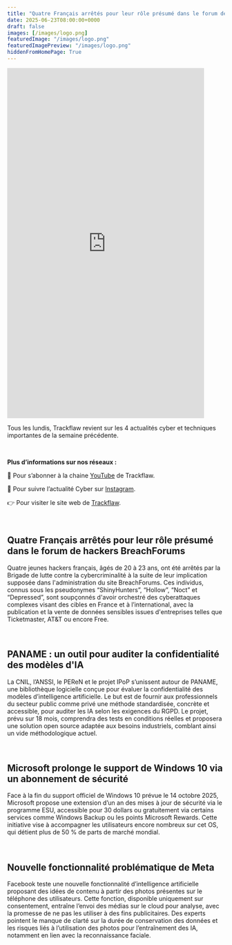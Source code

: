 ```yaml
---
title: "Quatre Français arrêtés pour leur rôle présumé dans le forum de hackers BreachForums - Les4ActusCyber : semaine du 23 juin"
date: 2025-06-23T08:00:00+0000
draft: false
images: [/images/logo.png]
featuredImage: "/images/logo.png"
featuredImagePreview: "/images/logo.png"
hiddenFromHomePage: True
---
```

    
<div class="flex-container">
   <div class="flex-items">
   <iframe width="456" height="811" src="https://www.youtube.com/embed/g7YO2aQ37hc" 
   title="Quatre Français arrêtés pour leur rôle présumé dans le forum de hackers BreachForums - #Les4ActusCyber : semaine du 23 juin" frameborder="0" allow="accelerometer; autoplay; clipboard-write; 
   encrypted-media; gyroscope; picture-in-picture; web-share" allowfullscreen></iframe>
   </div>

   <div class="flex-items">
      <p>Tous les lundis, Trackflaw revient sur les 4 actualités cyber et techniques importantes de la semaine précédente.</p>
      <br>
      <p><strong>Plus d’informations sur nos réseaux :</strong></p>
      <p>🔴 Pour s’abonner à la chaine <a href="https://www.youtube.com/@trackflaw" target="_blank" rel="noopener noreffer ">YouTube</a> de Trackflaw.</p>
      <p>📸 Pour suivre l’actualité Cyber sur <a href="https://www.instagram.com/trackflaw/" target="_blank" rel="noopener noreffer ">Instagram</a>.</p>
      <p>👉 Pour visiter le site web de <a href="https://trackflaw.com" target="_blank" rel="noopener noreffer ">Trackflaw</a>.</p>
   </div>
</div>

    
<br>

## Quatre Français arrêtés pour leur rôle présumé dans le forum de hackers BreachForums


Quatre jeunes hackers français, âgés de 20 à 23 ans, ont été arrêtés par la Brigade de lutte contre la cybercriminalité à la suite de leur implication supposée dans l'administration du site BreachForums.
Ces individus, connus sous les pseudonymes “ShinyHunters”, “Hollow”, “Noct” et “Depressed”, sont soupçonnés d'avoir orchestré des cyberattaques complexes visant des cibles en France et à l’international, avec la publication et la vente de données sensibles issues d'entreprises telles que Ticketmaster, AT&T ou encore Free.


<br>

## PANAME : un outil pour auditer la confidentialité des modèles d'IA


La CNIL, l’ANSSI, le PEReN et le projet IPoP s’unissent autour de PANAME, une bibliothèque logicielle conçue pour évaluer la confidentialité des modèles d’intelligence artificielle. Le but est de fournir aux professionnels du secteur public comme privé une méthode standardisée, concrète et accessible, pour auditer les IA selon les exigences du RGPD.
Le projet, prévu sur 18 mois, comprendra des tests en conditions réelles et proposera une solution open source adaptée aux besoins industriels, comblant ainsi un vide méthodologique actuel.


<br>

## Microsoft prolonge le support de Windows 10 via un abonnement de sécurité


Face à la fin du support officiel de Windows 10 prévue le 14 octobre 2025, Microsoft propose une extension d’un an des mises à jour de sécurité via le programme ESU, accessible pour 30 dollars ou gratuitement via certains services comme Windows Backup ou les points Microsoft Rewards. 
Cette initiative vise à accompagner les utilisateurs encore nombreux sur cet OS, qui détient plus de 50 % de parts de marché mondial.


<br>

## Nouvelle fonctionnalité problématique de Meta


Facebook teste une nouvelle fonctionnalité d’intelligence artificielle proposant des idées de contenu à partir des photos présentes sur le téléphone des utilisateurs. Cette fonction, disponible uniquement sur consentement, entraîne l’envoi des médias sur le cloud pour analyse, avec la promesse de ne pas les utiliser à des fins publicitaires.
Des experts pointent le manque de clarté sur la durée de conservation des données et les risques liés à l’utilisation des photos pour l’entraînement des IA, notamment en lien avec la reconnaissance faciale.

